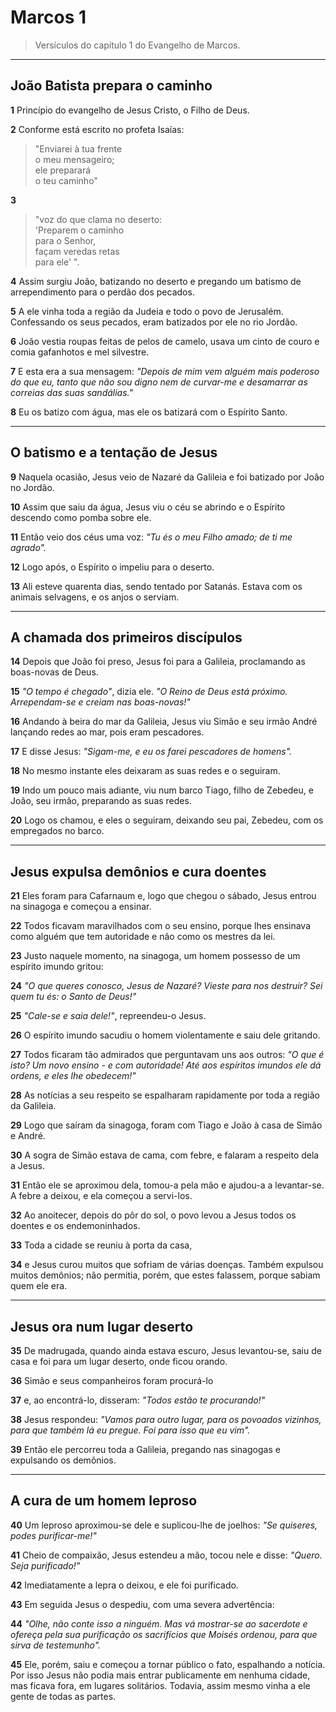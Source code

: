 # Marcos 1  

> Versículos do capítulo 1 do Evangelho de Marcos.

---
## João Batista prepara o caminho

**1** Princípio do evangelho de Jesus Cristo, o Filho de Deus.  

**2** Conforme está escrito no profeta Isaías:  
> "Enviarei à tua frente  
> o meu mensageiro;  
> ele preparará  
> o teu caminho"  

**3**  
> "voz do que clama no deserto:  
> 'Preparem o caminho  
> para o Senhor,  
> façam veredas retas  
> para ele' ".

**4** Assim surgiu João, batizando no deserto e pregando um batismo de arrependimento para o perdão dos pecados.  

**5** A ele vinha toda a região da Judeia e todo o povo de Jerusalém. Confessando os seus pecados, eram batizados por ele no rio Jordão.  

**6** João vestia roupas feitas de pelos de camelo, usava um cinto de couro e comia gafanhotos e mel silvestre.  

**7** E esta era a sua mensagem: *"Depois de mim vem alguém mais poderoso do que eu, tanto que não sou digno nem de curvar-me e desamarrar as correias das suas sandálias."*  

**8** Eu os batizo com água, mas ele os batizará com o Espírito Santo.

---
## O batismo e a tentação de Jesus

**9** Naquela ocasião, Jesus veio de Nazaré da Galileia e foi batizado por João no Jordão.  

**10** Assim que saiu da água, Jesus viu o céu se abrindo e o Espírito descendo como pomba sobre ele.  

**11** Então veio dos céus uma voz: *"Tu és o meu Filho amado; de ti me agrado".*  

**12** Logo após, o Espírito o impeliu para o deserto.  

**13** Ali esteve quarenta dias, sendo tentado por Satanás. Estava com os animais selvagens, e os anjos o serviam.

---
## A chamada dos primeiros discípulos

**14** Depois que João foi preso, Jesus foi para a Galileia, proclamando as boas-novas de Deus.  

**15** *"O tempo é chegado"*, dizia ele. *"O Reino de Deus está próximo. Arrependam-se e creiam nas boas-novas!"*  

**16** Andando à beira do mar da Galileia, Jesus viu Simão e seu irmão André lançando redes ao mar, pois eram pescadores.  

**17** E disse Jesus: *"Sigam-me, e eu os farei pescadores de homens".*  

**18** No mesmo instante eles deixaram as suas redes e o seguiram.  

**19** Indo um pouco mais adiante, viu num barco Tiago, filho de Zebedeu, e João, seu irmão, preparando as suas redes.  

**20** Logo os chamou, e eles o seguiram, deixando seu pai, Zebedeu, com os empregados no barco.

---
## Jesus expulsa demônios e cura doentes

**21** Eles foram para Cafarnaum e, logo que chegou o sábado, Jesus entrou na sinagoga e começou a ensinar.  

**22** Todos ficavam maravilhados com o seu ensino, porque lhes ensinava como alguém que tem autoridade e não como os mestres da lei.  

**23** Justo naquele momento, na sinagoga, um homem possesso de um espírito imundo gritou:  

**24** *"O que queres conosco, Jesus de Nazaré? Vieste para nos destruir? Sei quem tu és: o Santo de Deus!"*  

**25** *"Cale-se e saia dele!"*, repreendeu-o Jesus.  

**26** O espírito imundo sacudiu o homem violentamente e saiu dele gritando.  

**27** Todos ficaram tão admirados que perguntavam uns aos outros: *"O que é isto? Um novo ensino - e com autoridade! Até aos espíritos imundos ele dá ordens, e eles lhe obedecem!"*  

**28** As notícias a seu respeito se espalharam rapidamente por toda a região da Galileia.  

**29** Logo que saíram da sinagoga, foram com Tiago e João à casa de Simão e André.  

**30** A sogra de Simão estava de cama, com febre, e falaram a respeito dela a Jesus.  

**31** Então ele se aproximou dela, tomou-a pela mão e ajudou-a a levantar-se. A febre a deixou, e ela começou a servi-los.  

**32** Ao anoitecer, depois do pôr do sol, o povo levou a Jesus todos os doentes e os endemoninhados.  

**33** Toda a cidade se reuniu à porta da casa,  

**34** e Jesus curou muitos que sofriam de várias doenças. Também expulsou muitos demônios; não permitia, porém, que estes falassem, porque sabiam quem ele era.

---
## Jesus ora num lugar deserto

**35** De madrugada, quando ainda estava escuro, Jesus levantou-se, saiu de casa e foi para um lugar deserto, onde ficou orando.  

**36** Simão e seus companheiros foram procurá-lo  

**37** e, ao encontrá-lo, disseram: *"Todos estão te procurando!"*  

**38** Jesus respondeu: *"Vamos para outro lugar, para os povoados vizinhos, para que também lá eu pregue. Foi para isso que eu vim".*  

**39** Então ele percorreu toda a Galileia, pregando nas sinagogas e expulsando os demônios.

---
## A cura de um homem leproso

**40** Um leproso aproximou-se dele e suplicou-lhe de joelhos: *"Se quiseres, podes purificar-me!"*  

**41** Cheio de compaixão, Jesus estendeu a mão, tocou nele e disse: *"Quero. Seja purificado!"*  

**42** Imediatamente a lepra o deixou, e ele foi purificado.  

**43** Em seguida Jesus o despediu, com uma severa advertência:  

**44** *"Olhe, não conte isso a ninguém. Mas vá mostrar-se ao sacerdote e ofereça pela sua purificação os sacrifícios que Moisés ordenou, para que sirva de testemunho".*  

**45** Ele, porém, saiu e começou a tornar público o fato, espalhando a notícia. Por isso Jesus não podia mais entrar publicamente em nenhuma cidade, mas ficava fora, em lugares solitários. Todavia, assim mesmo vinha a ele gente de todas as partes.
